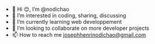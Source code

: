 - 👋 Hi 😊, I’m @nodichao
- 👀 I’m interested in coding, sharing, discussing
- 🌱 I’m currently learning web developpement
- 💞️ I’m looking to collaborate on more developer projects
- 📫 How to reach me josephhenrinodichao@gmail.com



